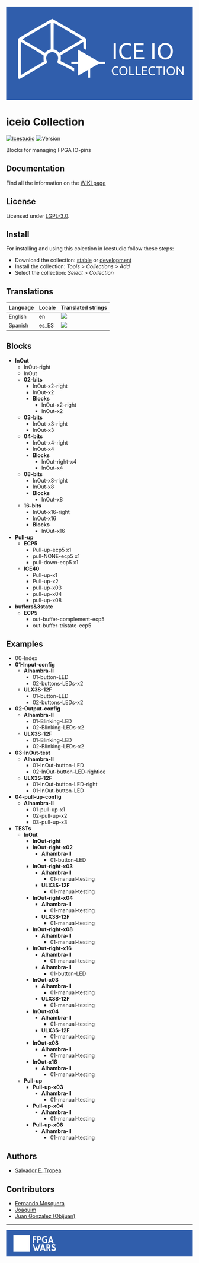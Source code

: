 [![](https://github.com/FPGAwars/iceIO/raw/main/wiki/Logo/iceIO-collection-github.png)](https://github.com/FPGAwars/iceIO/wiki)


# iceio Collection

[![Icestudio][icestudio-image]][icestudio-url]
![Version][version-image]


 Blocks for managing FPGA IO-pins 
## Documentation
Find all the information on the [WIKI page](https://github.com/FPGAwars/iceIO/wiki)  


## License

Licensed under [LGPL-3.0](https://opensource.org/licenses/LGPL-3.0).

## Install

For installing and using this colection in Icestudio follow these steps:

* Download the collection: [stable](https://github.com/FPGAwars/iceIO/archive/refs/tags/v0.1.0.zip) or [development](https://github.com/FPGAwars/iceIO/archive/refs/heads/main.zip)
* Install the collection: *Tools > Collections > Add*
* Select the collection: *Select > Collection*

## Translations
| Language | Locale | Translated strings |
|----------|--------|--------------------|
| English  |  en    | ![](https://progress-bar.dev/100) |
| Spanish |  es_ES | ![](https://progress-bar.dev/89) |

## Blocks
* **InOut**
  * InOut-right
  * InOut
  * **02-bits**
    * InOut-x2-right
    * InOut-x2
    * **Blocks**
      * InOut-x2-right
      * InOut-x2
  * **03-bits**
    * InOut-x3-right
    * InOut-x3
  * **04-bits**
    * InOut-x4-right
    * InOut-x4
    * **Blocks**
      * InOut-right-x4
      * InOut-x4
  * **08-bits**
    * InOut-x8-right
    * InOut-x8
    * **Blocks**
      * InOut-x8
  * **16-bits**
    * InOut-x16-right
    * InOut-x16
    * **Blocks**
      * InOut-x16
* **Pull-up**
  * **ECP5**
    * Pull-up-ecp5 x1
    * pull-NONE-ecp5 x1
    * pull-down-ecp5 x1
  * **ICE40**
    * Pull-up-x1
    * Pull-up-x2
    * pull-up-x03
    * pull-up-x04
    * pull-up-x08
* **buffers&3state**
  * **ECP5**
    * out-buffer-complement-ecp5
    * out-buffer-tristate-ecp5

## Examples
* 00-Index
* **01-Input-config**
  * **Alhambra-II**
    * 01-button-LED
    * 02-buttons-LEDs-x2
  * **ULX3S-12F**
    * 01-button-LED
    * 02-buttons-LEDs-x2
* **02-Output-config**
  * **Alhambra-II**
    * 01-Blinking-LED
    * 02-Blinking-LEDs-x2
  * **ULX3S-12F**
    * 01-Blinking-LED
    * 02-Blinking-LEDs-x2
* **03-InOut-test**
  * **Alhambra-II**
    * 01-InOut-button-LED
    * 02-InOut-button-LED-rightice
  * **ULX3S-12F**
    * 01-InOut-button-LED-right
    * 01-InOut-button-LED
* **04-pull-up-config**
  * **Alhambra-II**
    * 01-pull-up-x1
    * 02-pull-up-x2
    * 03-pull-up-x3
* **TESTs**
  * **InOut**
    * **InOut-right**
    * **InOut-right-x02**
      * **Alhambra-II**
        * 01-button-LED
    * **InOut-right-x03**
      * **Alhambra-II**
        * 01-manual-testing
      * **ULX3S-12F**
        * 01-manual-testing
    * **InOut-right-x04**
      * **Alhambra-II**
        * 01-manual-testing
      * **ULX3S-12F**
        * 01-manual-testing
    * **InOut-right-x08**
      * **Alhambra-II**
        * 01-manual-testing
    * **InOut-right-x16**
      * **Alhambra-II**
        * 01-manual-testing
      * **Alhambra-II**
        * 01-button-LED
    * **InOut-x03**
      * **Alhambra-II**
        * 01-manual-testing
      * **ULX3S-12F**
        * 01-manual-testing
    * **InOut-x04**
      * **Alhambra-II**
        * 01-manual-testing
      * **ULX3S-12F**
        * 01-manual-testing
    * **InOut-x08**
      * **Alhambra-II**
        * 01-manual-testing
    * **InOut-x16**
      * **Alhambra-II**
        * 01-manual-testing
  * **Pull-up**
    * **Pull-up-x03**
      * **Alhambra-II**
        * 01-manual-testing
    * **Pull-up-x04**
      * **Alhambra-II**
        * 01-manual-testing
    * **Pull-up-x08**
      * **Alhambra-II**
        * 01-manual-testing

## Authors
* [Salvador E. Tropea](https://github.com/set-soft)

## Contributors
* [Fernando Mosquera](https://github.com/benitoss)
* [Joaquim](https://github.com/jojo535275?tab=repositories)
* [Juan Gonzalez (Obijuan)](https://github.com/Obijuan)


-------
![](https://github.com/FPGAwars/icestudio-wiki/raw/main/Logos/fgpawars-banner.svg)


<!-- Badges -->
[icestudio-image]: https://img.shields.io/badge/collection-icestudio-blue.svg
[icestudio-url]: https://github.com/FPGAwars/icestudio
[version-image]: https://img.shields.io/badge/version-v0.1.0-orange.svg
